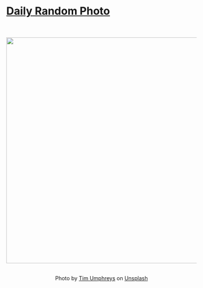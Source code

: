 # [Daily Random Photo](https://www.dailyrandomphoto.com/)

<div align="center">
  <br>
  <br>
  <a href="https://www.dailyrandomphoto.com/p/2025/2025-09-25/"><img src="https://images.unsplash.com/photo-1757642520331-e31d18996443?crop=entropy&cs=tinysrgb&fit=max&fm=jpg&ixid=M3w3NzUwOHwwfDF8cmFuZG9tfHx8fHx8fHx8MTc1ODc2MTAxN3w&ixlib=rb-4.1.0&q=80&w=1080" width="600px"></a>
  <br>
  <br>
  <p class="has-text-grey">Photo by <a href="https://unsplash.com/@timumphreys?utm_source=Daily%20Random%20Photo&amp;utm_medium=referral" target="_blank" rel="noopener noreferrer">Tim Umphreys</a> on <a href="https://unsplash.com/photos/sunbeams-filter-through-a-misty-evergreen-forest-oQhnbwh3948?utm_source=Daily%20Random%20Photo&amp;utm_medium=referral" target="_blank" rel="noopener noreferrer">Unsplash</a></p>
</div>
